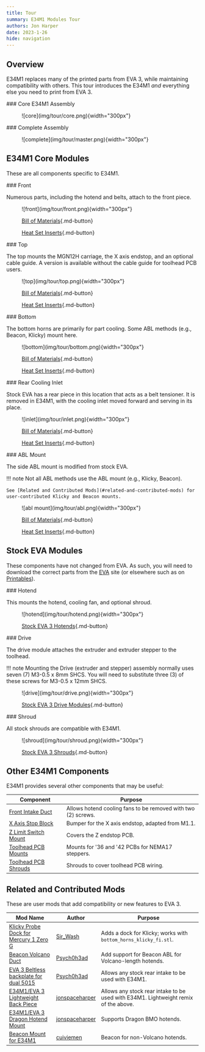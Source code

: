 ```yaml
---
title: Tour
summary: E34M1 Modules Tour
authors: Jon Harper
date: 2023-1-26
hide: navigation
---
```


## Overview

E34M1 replaces many of the printed parts from EVA 3, while maintaining compatibility with others. This tour introduces the E34M1 *and* everything else you need to print from EVA 3.

<div markdown class="jh-grid-container jh-grid-2">
<div markdown class="jh-card">
### Core E34M1 Assembly
<figure markdown>
![core](img/tour/core.png){width="300px"}
</figure>
</div>
<div markdown class="jh-card">
### Complete Assembly
<figure markdown>
![complete](img/tour/master.png){width="300px"}
</figure>
</div>
</div>

## E34M1 Core Modules

These are all components specific to E34M1.

<div markdown class="jh-grid-container jh-grid-2">
<div markdown class="jh-card">
### Front

Numerous parts, including the hotend and belts, attach to the front piece.

<figure markdown>
![front](img/tour/front.png){width="300px"}

[Bill of Materials](bom.md#universal-front){.md-button}

[Heat Set Inserts](inserts.md#universal-front){.md-button}
</figure>

</div>
<div markdown class="jh-card">
### Top

The top mounts the MGN12H carriage, the X axis endstop, and an optional cable guide. A version is available without the cable guide for toolhead PCB users.

<figure markdown>
![top](img/tour/top.png){width="300px"}

[Bill of Materials](bom.md#top-with-endstop){.md-button}

[Heat Set Inserts](inserts.md#top-with-endstop){.md-button}
</figure>

<div markdown class="jh-grid-container jh-grid-1 jh-link-grid">
</div>
</div>
<div markdown class="jh-card">
### Bottom

The bottom horns are primarily for part cooling. Some ABL methods (e.g., Beacon, Klicky) mount here.

<figure markdown>
![bottom](img/tour/bottom.png){width="300px"}

[Bill of Materials](bom.md#bottom-horns){.md-button}

[Heat Set Inserts](inserts.md#bottom-horns){.md-button}
</figure>
</div>
<div markdown class="jh-card">
### Rear Cooling Inlet

Stock EVA has a rear piece in this location that acts as a belt tensioner. It is removed in E34M1, with the cooling inlet moved forward and serving in its place.

<figure markdown>
![inlet](img/tour/inlet.png){width="300px"}

[Bill of Materials](bom.md#rear-cooling-inlet){.md-button}

[Heat Set Inserts](inserts.md#rear-cooling-inlet){.md-button}
</figure>
</div>
<div markdown class="jh-card">
### ABL Mount

The side ABL mount is modified from stock EVA.

!!! note
    Not all ABL methods use the ABL mount (e.g., Klicky, Beacon).

    See [Related and Contributed Mods](#related-and-contributed-mods) for user-contributed Klicky and Beacon mounts.

<figure markdown>
![abl mount](img/tour/abl.png){width="300px"}

[Bill of Materials](bom.md#abl){.md-button}

[Heat Set Inserts](inserts.md#abl){.md-button}
</figure>
</div>
</div>

## Stock EVA Modules

These components have not changed from EVA. As such, you will need to download the correct parts from the [EVA](https://main.eva-3d.page/) site (or elsewhere such as on [Printables](https://printables.com)).

<div markdown class="jh-grid-container jh-grid-2">
<div markdown class="jh-card">
### Hotend

This mounts the hotend, cooling fan, and optional shroud.

<figure markdown>
![hotend](img/tour/hotend.png){width="300px"}

[Stock EVA 3 Hotends](https://main.eva-3d.page/heat_insert/hotend/bmo/){.md-button}
</figure>

</div>
<div markdown class="jh-card">
### Drive

The drive module attaches the extruder and extruder stepper to the toolhead.

!!! note 
    Mounting the Drive (extruder and stepper) assembly normally uses seven (7) M3-0.5 x 8mm SHCS. You will need to substitute three (3) of these screws for M3-0.5 x 12mm SHCS.

<figure markdown>
![drive](img/tour/drive.png){width="300px"}

[Stock EVA 3 Drive Modules](https://main.eva-3d.page/heat_insert/drive/bmg/){.md-button}
</figure>

</div>
<div markdown class="jh-card">
### Shroud

All stock shrouds are compatible with E34M1.

<figure markdown>
![shroud](img/tour/shroud.png){width="300px"}

[Stock EVA 3 Shrouds](https://main.eva-3d.page/heat_insert/shrouds/chonkier/){.md-button}
</figure>

</div>
</div>

## Other E34M1 Components

E34M1 provides several other components that may be useful:

| Component                     | Purpose |
|-------------------------------|---------|
| [Front Intake Duct](bom.md#front-intake-duct) | Allows hotend cooling fans to be removed with two (2) screws. |
| [X Axis Stop Block](bom.md#x-axis-stop-block) | Bumper for the X axis endstop, adapted from M1.1. |
| [Z Limit Switch Mount](bom.md#z-end-stop-mount) | Covers the Z endstop PCB. |
| [Toolhead PCB Mounts](bom.md#toolhead-pcb-mount) | Mounts for '36 and '42 PCBs for NEMA17 steppers. |
| [Toolhead PCB Shrouds](bom.md#toolhead-pcb-shroud) | Shrouds to cover toolhead PCB wiring. |

## Related and Contributed Mods

These are user mods that add compatibility or new features to EVA 3.

| Mod Name | Author | Purpose |
|----------|--------|---------|
| [Klicky Probe Dock for Mercury 1 Zero G](https://www.printables.com/model/386819-klicky-probe-dock-for-mercury-1-zero-g) | [Sir_Wash](https://www.printables.com/social/415185-sir_wash) | Adds a dock for Klicky; works with `bottom_horns_klicky_fi.stl`. |
| [Beacon Volcano Duct](https://www.printables.com/model/428524-eva30-phaetus-rapido-uhfvolcano-beacon-for-mercury) | [Psych0h3ad](https://www.printables.com/social/168275-psych0h3ad/about) | Add support for Beacon ABL for Volcano-length hotends. |
| [EVA 3 Beltless backplate for dual 5015](https://www.printables.com/model/430281-eva-3-beltless-backplate-for-dual-5015) | [Psych0h3ad](https://www.printables.com/social/168275-psych0h3ad/about) | Allows any stock rear intake to be used with E34M1. |
| [E34M1/EVA 3 Lightweight Back Piece ](https://www.printables.com/model/431146-e34m1eva-3-lightweight-back-piece) | [jonspaceharper](https://www.printables.com/social/511131-jonspaceharper/about) | Allows any stock rear intake to be used with E34M1. Lightweight remix of the above. |
| [E34M1/EVA 3 Dragon Hotend Mount](https://www.printables.com/model/436000-e34m1eva-3-dragon-hotend-mount) | [jonspaceharper](https://www.printables.com/social/511131-jonspaceharper/about) | Supports Dragon BMO hotends.
| [Beacon Mount for E34M1](https://www.printables.com/model/438193-beacon-mount-solution-for-e34m1-eva-3-for-mercury-) | [cuiviemen](https://www.printables.com/social/127292-cuiviemen/about) | Beacon for non-Volcano hotends. |
